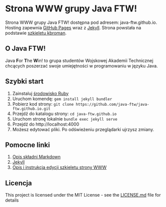 # Strona WWW grupy Java FTW!

Strona WWW grupy Java FTW! dostępna pod adresem: java-ftw.github.io. Hosting zapewnia  [GitHub Pages](https://pages.github.com/) wraz z [Jekyll](https://jekyllrb.com/). Strona powstała na podstawie [szkieletu kbroman](https://github.com/kbroman/simple_site).

## O Java FTW!

Java **F**or **T**he **W**in! to grupa studentów Wojskowej Akademii Technicznej chcących poszerzać swoje umiejętności w programowaniu w języku Java.

## Szybki start
1. Zainstaluj [środowisko Ruby](https://www.ruby-lang.org/en/downloads/)
2. Uruchom komendę: ```gem install jekyll bundler```
3. Pobierz kod strony: ```git clone https://github.com/java-ftw/java-ftw.github.io.git```
4. Przejdź do katalogu strony: ```cd java-ftw.github.io```
5. Uruchom stronę lokalnie ```bundle exec jekyll serve```
6. Przejdź do http://localhost:4000
7. Możesz edytować pliki. Po odświeżeniu przeglądarki ujrzysz zmiany.

## Pomocne linki
1. [Opis składni Markdown](https://help.github.com/articles/basic-writing-and-formatting-syntax/)
2. [Jekyll](https://jekyllrb.com/)
3. [Opis i instrukcja edycji szkieletu strony WWW](http://kbroman.org/simple_site/pages/overview.html)


## Licencja

This project is licensed under the MIT License - see the [LICENSE.md](LICENSE.md) file for details
